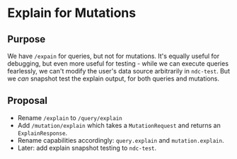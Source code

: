 # Explain for Mutations

## Purpose

We have `/expain` for queries, but not for mutations. It's equally useful for debugging, but even more useful for testing - while we can execute queries fearlessly, we can't modify the user's data source arbitrarily in `ndc-test`. But we _can_ snapshot test the explain output, for both queries and mutations.

## Proposal

- Rename `/explain` to `/query/explain`
- Add `/mutation/explain` which takes a `MutationRequest` and returns an `ExplainResponse`.
- Rename capabilities accordingly: `query.explain` and `mutation.explain`.
- Later: add explain snapshot testing to `ndc-test`.
